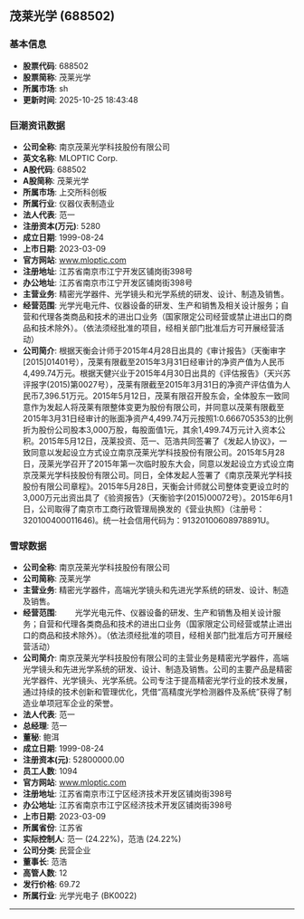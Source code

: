## 茂莱光学 (688502)

### 基本信息

- **股票代码**: 688502
- **股票简称**: 茂莱光学
- **所属市场**: sh
- **更新时间**: 2025-10-25 18:43:48

### 巨潮资讯数据

- **公司全称**: 南京茂莱光学科技股份有限公司
- **英文名称**: MLOPTIC Corp.
- **A股代码**: 688502
- **A股简称**: 茂莱光学
- **所属市场**: 上交所科创板
- **所属行业**: 仪器仪表制造业
- **法人代表**: 范一
- **注册资本(万元)**: 5280
- **成立日期**: 1999-08-24
- **上市日期**: 2023-03-09
- **官方网站**: www.mloptic.com
- **注册地址**: 江苏省南京市江宁开发区铺岗街398号
- **办公地址**: 江苏省南京市江宁开发区铺岗街398号
- **主营业务**: 精密光学器件、光学镜头和光学系统的研发、设计、制造及销售。
- **经营范围**: 光学光电元件、仪器设备的研发、生产和销售及相关设计服务；自营和代理各类商品和技术的进出口业务（国家限定公司经营或禁止进出口的商品和技术除外）。（依法须经批准的项目，经相关部门批准后方可开展经营活动）
- **公司简介**: 根据天衡会计师于2015年4月28日出具的《审计报告》（天衡审字[2015]01401号），茂莱有限截至2015年3月31日经审计的净资产值为人民币4,499.74万元。根据天健兴业于2015年4月30日出具的《评估报告》（天兴苏评报字(2015)第0027号），茂莱有限截至2015年3月31日的净资产评估值为人民币7,396.51万元。2015年5月12日，茂莱有限召开股东会，全体股东一致同意作为发起人将茂莱有限整体变更为股份有限公司，并同意以茂莱有限截至2015年3月31日经审计的账面净资产4,499.74万元按照1:0.666705353的比例折为股份公司股本3,000万股，每股面值1元，其余1,499.74万元计入资本公积。2015年5月12日，茂莱投资、范一、范浩共同签署了《发起人协议》，一致同意以发起设立方式设立南京茂莱光学科技股份有限公司。2015年5月28日，茂莱光学召开了2015年第一次临时股东大会，同意以发起设立方式设立南京茂莱光学科技股份有限公司。同日，全体发起人签署了《南京茂莱光学科技股份有限公司章程》。2015年5月28日，天衡会计师就公司整体变更设立时的3,000万元出资出具了《验资报告》（天衡验字(2015)00072号）。2015年6月1日，公司取得了南京市工商行政管理局换发的《营业执照》（注册号：320100400011646)。统一社会信用代码为：91320100608978891U。

### 雪球数据

- **公司全称**: 南京茂莱光学科技股份有限公司
- **公司简称**: 茂莱光学
- **主营业务**: 精密光学器件，高端光学镜头和先进光学系统的研发、设计、制造及销售。
- **经营范围**: 　　光学光电元件、仪器设备的研发、生产和销售及相关设计服务；自营和代理各类商品和技术的进出口业务（国家限定公司经营或禁止进出口的商品和技术除外）。（依法须经批准的项目，经相关部门批准后方可开展经营活动）
- **公司简介**: 南京茂莱光学科技股份有限公司的主营业务是精密光学器件，高端光学镜头和先进光学系统的研发、设计、制造及销售。公司的主要产品是精密光学器件、光学镜头、光学系统。公司专注于提高精密光学行业的技术发展，通过持续的技术创新和管理优化，凭借“高精度光学检测器件及系统”获得了制造业单项冠军企业的荣誉。
- **法人代表**: 范一
- **总经理**: 范一
- **董秘**: 鲍洱
- **成立日期**: 1999-08-24
- **注册资本(元)**: 52800000.00
- **员工人数**: 1094
- **官方网站**: www.mloptic.com
- **注册地址**: 江苏省南京市江宁区经济技术开发区铺岗街398号
- **办公地址**: 江苏省南京市江宁区经济技术开发区铺岗街398号
- **上市日期**: 2023-03-09
- **所属省份**: 江苏省
- **实际控制人**: 范一 (24.22%)，范浩 (24.22%)
- **公司分类**: 民营企业
- **董事长**: 范浩
- **高管人数**: 12
- **发行价格**: 69.72
- **所属行业**: 光学光电子 (BK0022)

---